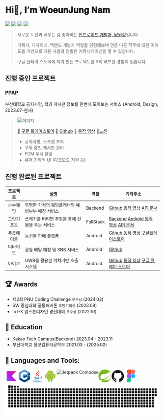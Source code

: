 # 𝐇i👋, 𝐈’𝐦 𝐖𝐨𝐞𝐮𝐧𝐉𝐮𝐧𝐠 𝐍𝐚𝐦 
<a href="https://1jeongg.github.io"><img src="https://img.shields.io/badge/Blog-a7cfff?style=flat-square&logo=GitHub&logoColor=white&link=https://wonjongah.tistory.com/"/></a>
<a href="https://www.instagram.com/1_jeongg/">![](https://img.shields.io/badge/Instagram-D31C46?style=flat-square&logo=Instagram&logoColor=white)</a>
<a href="mailto:leena0912@pusan.ac.kr">![](https://img.shields.io/badge/Gmail-D14836?style=flat-square&logo=Gmail&logoColor=white)</a>
<a href="https://solved.ac/profile/leena0912">[![](http://mazassumnida.wtf/api/mini/generate_badge?boj=leena0912)](https://solved.ac/leena0912)</a>

> 새로운 도전과 배우는 걸 좋아하는 [안드로이드 개발자, 남원정](https://1jeongg.github.io/resume.html)입니다.
>
> 기획자, 디자이너, 백엔드 개발자 역할을 경험해보며 얻은 다른 직무에 대한 이해도를 기반으로 다른 사람과 원활한 커뮤니케이션을 할 수 있습니다.
>
> 구글 플레이 스토어에 제가 만든 프로젝트를 3회 배포한 경험이 있습니다.

## 진행 중인 프로젝트
### PPAP 
부산대학교 공지사항, 학과 게시판 정보를 한번에 모아보는 서비스 (Android, Design, 2023.07-현재)

> ![이미지](https://github.com/PnuPostAlarmProject/android/blob/main/img/screen_shots.png)
>
> 🔗 [구글 플레이스토어](https://play.google.com/store/apps/details?id=com.jeongg.ppap) 🔗 [Github](https://github.com/PnuPostAlarmProject/android) 🔗 [동작 영상](https://youtu.be/8qgyPO-jLPI?si=vaSoXcB704RGLT2u) 🔗[노션](https://taeho1234.notion.site/PPAP-c1fdfb4bf0a6495dad741554c8a29cb2?pvs=4)
> - 공지사항, 스크랩 조회
> - 구독 중인 게시판 관리
> - FCM 푸시 알림
> - 유저 친화적 UI (다크모드 지원 등)

## 진행 완료된 프로젝트

|프로젝트|설명|역할|기타주소|
|:--------:|----|---|--------|
| 순수웨딩 | 투명한 가격의 웨딩플래너와 예비부부 매칭 서비스 | Backend | [Github](https://github.com/PnuPostAlarmProject/android) [동작 영상](https://youtu.be/G5ozz9jOJWk) [API 문서](https://unmarred-belief-362.notion.site/6fd74038970941a2ad02df0045705095?v=545b8da990c74661b2b6b560009766ff)
| 그린기프트 | 쓰레기를 버리면 추첨을 통해 선물을 주는 서비스 | FullStack | [Backend](https://github.com/Green-GIft/db-term-backend) [Android](https://github.com/Green-GIft/android-participant) [동작 영상](https://youtube.com/shorts/os4Lr7o9Y1g?feature=share) [API 문서](https://unmarred-belief-362.notion.site/API-15cffa428a6b484fb242e70e861612b3?pvs=4)
| 푸릇에이블 | 농산물 판매 플랫폼 | Android | [Github](https://github.com/ApptiveDev/apptive-17th-fruitable-frontend) [동작 영상](https://www.youtube.com/watch?v=BSc7iKM321Q) [구글플레이스토어](https://play.google.com/store/apps/details?id=com.fruitable.Fruitable&pli=1) |
| 디바이드 | 공동 배달 매칭 및 SNS 서비스 |Android| [Github](https://github.com/D-VIDE/D-VIDE_Android) |
| 아이고 | UWB를 활용한 위치기반 호출 시스템 | Android |  [Github](https://github.com/igo-organization/igo-Android) [동작 영상](https://www.youtube.com/watch?v=-5HdFFgwsoU) [구글 플레이 스토어](https://play.google.com/store/apps/details?id=com.igoapp.i_go) 

## 🏆 Awards
- 제2회 PNU Coding Challenge `우수상` (2024.02)
- SW 중심대학 공동해커톤 `후원기업상` (2023.08)
- IoT-X 캡스톤디자인 경진대회 `우수상` (2022.10)

## 🏫 Education
- Kakao Tech Campus(Backend) 2023.04 - 2023.11
- 부산대학교 정보컴퓨터공학부  2021.03 - (2025.02)

## 🔨 Languages and Tools:
<a href="https://kotlinlang.org/" target="_blank"> <img align="left" src="https://github.com/devicons/devicon/blob/master/icons/kotlin/kotlin-original.svg" alt="kotlin" height="42px"/> </a> 
<a href="https://cplusplus.com/" target="_blank"> <img align="left" src="https://github.com/devicons/devicon/blob/master/icons/cplusplus/cplusplus-original.svg" alt="cplusplus" height="42px"/> </a> 
<a href="https://www.java.com/ko/" target="_blank"> <img align="left" src="https://github.com/devicons/devicon/blob/master/icons/java/java-original.svg" alt="java" height="42px"/> </a> 
<a href="https://developer.android.com/?hl=ko" target="_blank"> <img align="left" src="https://github.com/devicons/devicon/blob/master/icons/android/android-original.svg" alt="android" height="42px"/> </a> 
<a href="https://developer.android.com/jetpack" target="_blank"> <img align="left" src="https://3.bp.blogspot.com/-VVp3WvJvl84/X0Vu6EjYqDI/AAAAAAAAPjU/ZOMKiUlgfg8ok8DY8Hc-ocOvGdB0z86AgCLcBGAsYHQ/s1600/jetpack%2Bcompose%2Bicon_RGB.png" alt="Jetpack Compose" height="42px"/> </a> 
<a href="https://spring.io/" target="_blank"> <img align="left" src="https://github.com/devicons/devicon/blob/master/icons/spring/spring-original.svg" alt="Spring" height="42px"/> </a> 
<a href="https://www.github.com/" target="_blank"><img align="left" alt="Github" height ="42px" src="https://github.com/devicons/devicon/blob/master/icons/github/github-original.svg"></a>
<a href="https://www.figma.com/" target="_blank"><img align="left" alt="Figma" height ="42px" src="https://github.com/devicons/devicon/blob/master/icons/figma/figma-original.svg"></a>

![snake gif](https://github.com/1jeongg/1jeongg/blob/output/github-contribution-grid-snake-dark.svg)

